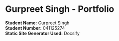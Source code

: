 # Gurpreet Singh - Portfolio

**Student Name:** Gurpreet Singh  
**Student Number:** 041125274  
**Static Site Generator Used:** Docsify  


